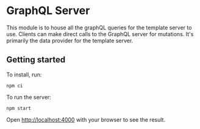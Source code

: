 # GraphQL Server

This module is to house all the graphQL queries for the template server to use. Clients can make direct calls to the GraphQL server for mutations. It's primarily the data provider for the template server.

## Getting started

To install, run:

```
npm ci
```

To run the server:

```
npm start
```

Open [http://localhost:4000](http://localhost:4000) with your browser to see the result.